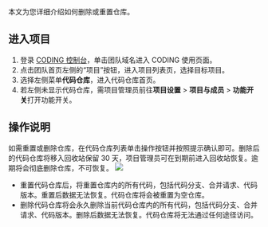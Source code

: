 本文为您详细介绍如何删除或重置仓库。

## 进入项目

1. 登录 [CODING 控制台](https://console.cloud.tencent.com/coding)，单击团队域名进入 CODING 使用页面。
2. 点击团队首页左侧的“项目”按钮，进入项目列表页，选择目标项目。
3. 选择左侧菜单**代码仓库**，进入代码仓库首页。
4. 若左侧未显示代码仓库，需项目管理员前往**项目设置** > **项目与成员** > **功能开关**打开功能开关。

## 操作说明
如需重置或删除仓库，在代码仓库列表单击操作按钮并按照提示确认即可。删除后的代码仓库将移入回收站保留 30 天，项目管理员可在到期前进入回收站恢复。逾期将会彻底删除仓库，不可恢复。
![](https://qcloudimg.tencent-cloud.cn/raw/b72de71a5c3844ef324a52c630b1eba2.png)


*   重置代码仓库后，将重置仓库内的所有代码，包括代码分支、合并请求、代码版本。重置后数据无法恢复。代码仓库将会被重置为空仓库。
*   删除代码仓库将会永久删除当前代码仓库内的所有代码，包括代码分支、合并请求、代码版本。删除后数据无法恢复。代码仓库将无法通过任何途径访问。
